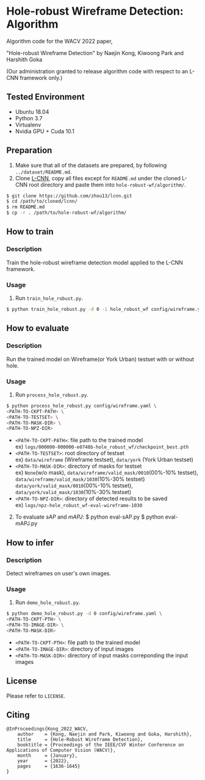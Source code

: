 # Hole-robust Wireframe Detection: Algorithm

Algorithm code for the WACV 2022 paper,

"Hole-robust Wireframe Detection" by Naejin Kong, Kiwoong Park and Harshith Goka

(Our administration granted to release algorithm code with respect to an L-CNN framework only.)


## Tested Environment
 * Ubuntu 18.04
 * Python 3.7
 * Virtualenv
 * Nvidia GPU + Cuda 10.1


## Preparation
1. Make sure that all of the datasets are prepared, by following `../dataset/README.md`.
2. Clone [L-CNN](https://github.com/zhou13/lcnn), copy all files except for `README.md` under the cloned L-CNN root directory and paste them into `hole-robust-wf/algorithm/`.
```bash
$ git clone https://github.com/zhou13/lcnn.git
$ cd /path/to/cloned/lcnn/
$ rm README.md
$ cp -r . /path/to/hole-robust-wf/algorithm/
```


## How to train

### Description
Train the hole-robust wireframe detection model applied to the L-CNN framework.

### Usage
1. Run `train_hole_robust.py`.
```bash
$ python train_hole_robust.py -d 0 -i hole_robust_wf config/wireframe.yaml
```


## How to evaluate

### Description
Run the trained model on Wireframe(or York Urban) testset with or without hole.

### Usage
1. Run `process_hole_robust.py`.
```bash
$ python process_hole_robust.py config/wireframe.yaml \
<PATH-TO-CKPT-PATH> \
<PATH-TO-TESTSET> \
<PATH-TO-MASK-DIR> \
<PATH-TO-NPZ-DIR>
```
 * `<PATH-TO-CKPT-PATH>`: file path to the trained model  
   ex) `logs/000000-000000-e0748b-hole_robust_wf/checkpoint_best.pth`
 * `<PATH-TO-TESTSET>`: root directory of testset  
   ex) `data/wireframe` (Wireframe testset), `data/york` (York Urban testset)
 * `<PATH-TO-MASK-DIR>`: directory of masks for testset  
   ex) `None`(w/o mask), `data/wireframe/valid_mask/0010`(00%-10% testset), `data/wireframe/valid_mask/1030`(10%-30% testset)  
       `data/york/valid_mask/0010`(00%-10% testset), `data/york/valid_mask/1030`(10%-30% testset)
 * `<PATH-TO-NPZ-DIR>`: directory of detected results to be saved  
   ex) `logs/npz-hole_robust_wf-eval-wireframe-1030`

2. To evaluate *sAP* and *mAPJ*:
$ python eval-sAP.py <PATH-TO-NPZ-DIR>
$ python eval-mAPJ.py <PATH-TO-NPZ-DIR>


## How to infer

### Description
Detect wireframes on user's own images.

### Usage
1. Run `demo_hole_robust.py`.
```bash
$ python demo_hole_robust.py -d 0 config/wireframe.yaml \
<PATH-TO-CKPT-PTH> \
<PATH-TO-IMAGE-DIR> \
<PATH-TO-MASK-DIR>
```
 * `<PATH-TO-CKPT-PTH>`: file path to the trained model
 * `<PATH-TO-IMAGE-DIR>`: directory of input images
 * `<PATH-TO-MASK-DIR>`: directory of input masks correponding the input images


## License
Please refer to `LICENSE`.


## Citing

```
@InProceedings{Kong_2022_WACV,
    author    = {Kong, Naejin and Park, Kiwoong and Goka, Harshith},
    title     = {Hole-Robust Wireframe Detection},
    booktitle = {Proceedings of the IEEE/CVF Winter Conference on Applications of Computer Vision (WACV)},
    month     = {January},
    year      = {2022},
    pages     = {1636-1645}
}
```
